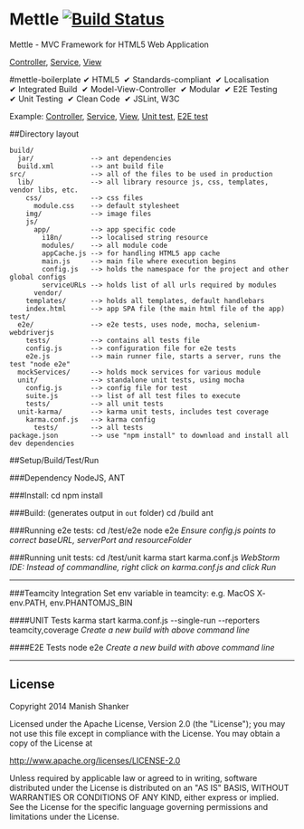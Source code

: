 Mettle [![Build Status](https://api.travis-ci.org/manishshanker/Mettle.png?branch=master)](https://travis-ci.org/manishshanker/Mettle)  
======

Mettle - MVC Framework for HTML5 Web Application

[Controller](https://github.com/manishshanker/Mettle/blob/master/mettle-framework/src/js/baseClass/Controller.js), [Service](https://github.com/manishshanker/Mettle/blob/master/mettle-framework/src/js/baseClass/Service.js), [View](https://github.com/manishshanker/Mettle/blob/master/mettle-framework/src/js/baseClass/View.js)

#mettle-boilerplate 
&#10004;&nbsp;HTML5&nbsp; 
&#10004;&nbsp;Standards-compliant&nbsp;
&#10004;&nbsp;Localisation&nbsp; 
&#10004;&nbsp;Integrated Build&nbsp;
&#10004;&nbsp;Model-View-Controller&nbsp;
&#10004;&nbsp;Modular&nbsp;
&#10004;&nbsp;E2E&nbsp;Testing&nbsp;
&#10004;&nbsp;Unit&nbsp;Testing&nbsp;
&#10004;&nbsp;Clean&nbsp;Code&nbsp;
&#10004;&nbsp;JSLint,&nbsp;W3C&nbsp;

Example: [Controller](https://github.com/manishshanker/Mettle/blob/master/mettle-boilerplate/src/lib/js/app/modules/News/News.controller.js), [Service](https://github.com/manishshanker/Mettle/blob/master/mettle-boilerplate/src/lib/js/app/modules/News/controls/newsDetail/NewsDetail.service.js), [View](https://github.com/manishshanker/Mettle/blob/master/mettle-boilerplate/src/lib/js/app/modules/News/controls/newsList/NewsList.view.js), [Unit test](https://github.com/manishshanker/Mettle/blob/master/mettle-boilerplate/test/unit-karma/tests/modules/News/News.controller.test.js), [E2E test](https://github.com/manishshanker/Mettle/blob/master/mettle-boilerplate/test/e2e/tests/pageLoad.test.js)

##Directory layout

    build/
      jar/              --> ant dependencies
      build.xml         --> ant build file
    src/                --> all of the files to be used in production
      lib/              --> all library resource js, css, templates, vendor libs, etc.
        css/            --> css files
          module.css    --> default stylesheet
        img/            --> image files
        js/
          app/          --> app specific code
            i18n/       --> localised string resource
            modules/    --> all module code
            appCache.js --> for handling HTML5 app cache
            main.js     --> main file where execution begins
            config.js   --> holds the namespace for the project and other global configs
            serviceURLs --> holds list of all urls required by modules
          vendor/
        templates/      --> holds all templates, default handlebars
        index.html      --> app SPA file (the main html file of the app)
    test/
      e2e/              --> e2e tests, uses node, mocha, selenium-webdriverjs
        tests/          --> contains all tests file
        config.js       --> configuration file for e2e tests
        e2e.js          --> main runner file, starts a server, runs the test "node e2e"
      mockServices/     --> holds mock services for various module
      unit/             --> standalone unit tests, using mocha
        config.js       --> config file for test
        suite.js        --> list of all test files to execute
        tests/          --> all unit tests
      unit-karma/       --> karma unit tests, includes test coverage
        karma.conf.js   --> karma config
          tests/        --> all tests
    package.json        --> use "npm install" to download and install all dev dependencies

##Setup/Build/Test/Run

###Dependency
NodeJS, ANT

###Install:
    cd <project-folder>
    npm install

###Build: (generates output in  `out` folder)
    cd <project-folder>/build
    ant

###Running e2e tests:
    cd <project--folder>/test/e2e
    node e2e
*Ensure config.js points to correct baseURL, serverPort and resourceFolder*

###Running unit tests:
    cd <project-folder>/test/unit
    karma start karma.conf.js
*WebStorm IDE: Instead of commandline, right click on karma.conf.js and click Run*

---

###Teamcity Integration
    Set env variable in teamcity: e.g. MacOS X- env.PATH, env.PHANTOMJS_BIN

####UNIT Tests
    karma start karma.conf.js --single-run --reporters teamcity,coverage
*Create a new build with above command line*

####E2E Tests
    node e2e
*Create a new build with above command line*

---

## License

Copyright 2014 Manish Shanker

Licensed under the Apache License, Version 2.0 (the "License");
you may not use this file except in compliance with the License.
You may obtain a copy of the License at

http://www.apache.org/licenses/LICENSE-2.0

Unless required by applicable law or agreed to in writing, software
distributed under the License is distributed on an "AS IS" BASIS,
WITHOUT WARRANTIES OR CONDITIONS OF ANY KIND, either express or implied.
See the License for the specific language governing permissions and
limitations under the License.
